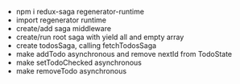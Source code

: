 - npm i redux-saga regenerator-runtime
- import regenerator runtime
- create/add saga middleware
- create/run root saga with yield all and empty array
- create todosSaga, calling fetchTodosSaga
- make addTodo asynchronous and remove nextId from TodoState
- make setTodoChecked asynchronous
- make removeTodo asynchronous
